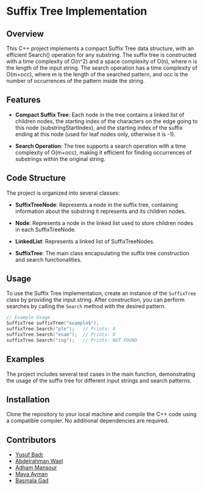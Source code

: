# Suffix Tree Implementation

## Overview

This C++ project implements a compact Suffix Tree data structure, with an efficient Search() operation for any substring. The suffix tree is constructed with a time complexity of O(n^2) and a space complexity of O(n), where n is the length of the input string. The search operation has a time complexity of O(m+occ), where m is the length of the searched pattern, and occ is the number of occurrences of the pattern inside the string.

## Features

- **Compact Suffix Tree**: Each node in the tree contains a linked list of children nodes, the starting index of the characters on the edge going to this node (substringStartIndex), and the starting index of the suffix ending at this node (used for leaf nodes only, otherwise it is -1).

- **Search Operation**: The tree supports a search operation with a time complexity of O(m+occ), making it efficient for finding occurrences of substrings within the original string.

## Code Structure

The project is organized into several classes:

- **SuffixTreeNode**: Represents a node in the suffix tree, containing information about the substring it represents and its children nodes.

- **Node**: Represents a node in the linked list used to store children nodes in each SuffixTreeNode.

- **LinkedList**: Represents a linked list of SuffixTreeNodes.

- **SuffixTree**: The main class encapsulating the suffix tree construction and search functionalities.

## Usage

To use the Suffix Tree implementation, create an instance of the `SuffixTree` class by providing the input string. After construction, you can perform searches by calling the `Search` method with the desired pattern.

```cpp
// Example Usage
SuffixTree suffixTree("example$");
suffixTree.Search("ple");   // Prints: 4
suffixTree.Search("exam");  // Prints: 0
suffixTree.Search("ing");   // Prints: NOT FOUND
```

## Examples

The project includes several test cases in the main function, demonstrating the usage of the suffix tree for different input strings and search patterns.

## Installation

Clone the repository to your local machine and compile the C++ code using a compatible compiler. No additional dependencies are required.

## Contributors

- [Yusuf Badr](https://github.com/yusufbadr)
- [Abdelrahman Wael](https://github.com/abwael)
- [Adham Mansour](https://github.com/Mansour266)
- [Maya Ayman](https://github.com/MayaZayn)
- [Basmala Gad](https://github.com/BasmalahGad)
